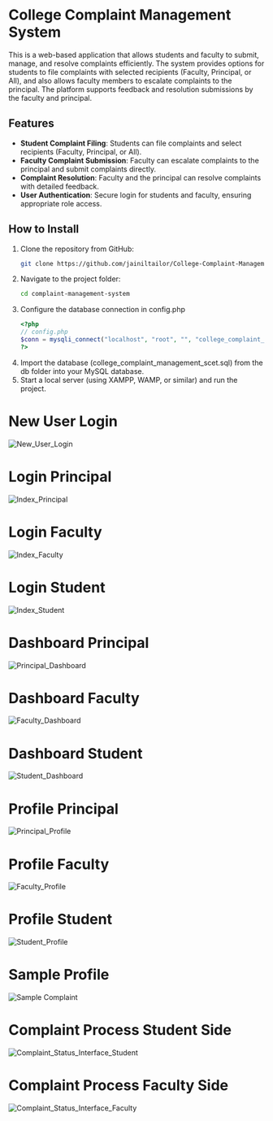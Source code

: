 # College Complaint Management System

This is a web-based application that allows students and faculty to submit, manage, and resolve complaints efficiently. The system provides options for students to file complaints with selected recipients (Faculty, Principal, or All), and also allows faculty members to escalate complaints to the principal. The platform supports feedback and resolution submissions by the faculty and principal.

## Features

- **Student Complaint Filing**: Students can file complaints and select recipients (Faculty, Principal, or All).
- **Faculty Complaint Submission**: Faculty can escalate complaints to the principal and submit complaints directly.
- **Complaint Resolution**: Faculty and the principal can resolve complaints with detailed feedback.
- **User Authentication**: Secure login for students and faculty, ensuring appropriate role access.

## How to Install

1. Clone the repository from GitHub:
   ```bash
   git clone https://github.com/jainiltailor/College-Complaint-Management-System.git
2. Navigate to the project folder:
   ```bash
   cd complaint-management-system
3. Configure the database connection in config.php
    ```php
    <?php
    // config.php
    $conn = mysqli_connect("localhost", "root", "", "college_complaint_management_scet");
    ?>
4. Import the database (college_complaint_management_scet.sql) from the db folder into your MySQL database.
5. Start a local server (using XAMPP, WAMP, or similar) and run the project.

# New User Login
![New_User_Login](https://github.com/user-attachments/assets/6bc34a9f-565e-426c-bc38-5f02ab3a2f97)

# Login Principal
![Index_Principal](https://github.com/user-attachments/assets/43dce9f3-cff0-4dd0-a2e5-0ef93bb43194)

# Login Faculty
![Index_Faculty](https://github.com/user-attachments/assets/fa853240-5baf-40b3-9cb7-67aa185eaa46)

# Login Student
![Index_Student](https://github.com/user-attachments/assets/d033b19b-3a41-4f8c-a582-63cd205a80bd)

# Dashboard Principal
![Principal_Dashboard](https://github.com/user-attachments/assets/98c72a9f-3d87-42fc-ba33-b35570ba25b8)

# Dashboard Faculty
![Faculty_Dashboard](https://github.com/user-attachments/assets/0408dfc0-14be-4cb4-bd88-29f57dc45aa3)

# Dashboard Student
![Student_Dashboard](https://github.com/user-attachments/assets/774ef635-811d-4607-bb6b-93c505069c0a)

# Profile Principal
![Principal_Profile](https://github.com/user-attachments/assets/cf27db01-9756-4aea-b2da-c3e990b575aa)

# Profile Faculty
![Faculty_Profile](https://github.com/user-attachments/assets/0e0f133b-de2f-4805-90ee-65375f4f65cb)

# Profile Student
![Student_Profile](https://github.com/user-attachments/assets/94bfc87c-7b9e-49a7-91f3-d84f93917273)

# Sample Profile
![Sample Complaint](https://github.com/user-attachments/assets/cc5ab1bc-1344-40db-934d-be026f70803f)

# Complaint Process Student Side
![Complaint_Status_Interface_Student](https://github.com/user-attachments/assets/c601a31f-3d13-4358-9227-9d9bd4b7c0f7)

# Complaint Process Faculty Side
![Complaint_Status_Interface_Faculty](https://github.com/user-attachments/assets/8642f879-6e75-4444-9f28-663fa99f1a8e)
